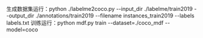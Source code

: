 生成数据集运行：python ./labelme2coco.py --input_dir ./labelme/train2019 --output_dir ./annotations/train2019 --filename instances_train2019 --labels labels.txt
训练运行：python mdf.py train --dataset=./coco_mdf --model=coco
